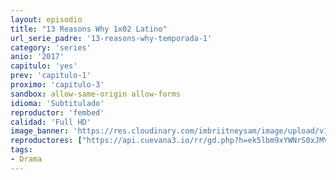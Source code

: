 ```yaml
---
layout: episodio
title: "13 Reasons Why 1x02 Latino"
url_serie_padre: '13-reasons-why-temporada-1'
category: 'series'
anio: '2017'
capitulo: 'yes'
prev: 'capitulo-1'
proximo: 'capitulo-3'
sandbox: allow-same-origin allow-forms
idioma: 'Subtitulado'
reproductor: 'fembed'
calidad: 'Full HD'
image_banner: 'https://res.cloudinary.com/imbriitneysam/image/upload/v1546545022/reason1-banner-min.jpg'
reproductores: ["https://api.cuevana3.io/rr/gd.php?h=ek5lbm9xYWNrS0xJMVp5b21KREk0dFBLbjVkaHhkRGdrOG1jbnBpUnhhS1ZzcVZrZ1piVXBkdklyYVNhcUxUaDNkU0NwbjJ5eWVpMXphU3NoYS9LMU02U3FadVkyUT09"]
tags:
- Drama
---
```











